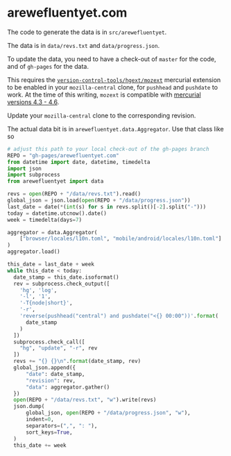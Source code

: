 # arewefluentyet.com

The code to generate the data is in `src/arewefluentyet`.

The data is in `data/revs.txt` and `data/progress.json`.

To update the data, you need to have a check-out of `master` for the code,
and of `gh-pages` for the data.

This requires the [`version-control-tools/hgext/mozext`](https://hg.mozilla.org/hgcustom/version-control-tools/)
mercurial extension to be enabled in your `mozilla-central` clone, for
`pushhead` and `pushdate` to work. At the time of this writing, `mozext`
is compatible with [mercurial versions 4.3 - 4.6](https://bugzilla.mozilla.org/show_bug.cgi?id=1482325).

Update your `mozilla-central` clone to the corresponding revision.

The actual data bit is in `arewefluentyet.data.Aggregator`. Use that class like so

```python
# adjust this path to your local check-out of the gh-pages branch
REPO = "gh-pages/arewefluentyet.com"
from datetime import date, datetime, timedelta
import json
import subprocess
from arewefluentyet import data

revs = open(REPO + "/data/revs.txt").read()
global_json = json.load(open(REPO + "/data/progress.json"))
last_date = date(*(int(s) for s in revs.split()[-2].split("-")))
today = datetime.utcnow().date()
week = timedelta(days=7)

aggregator = data.Aggregator(
    ["browser/locales/l10n.toml", "mobile/android/locales/l10n.toml"]
)
aggregator.load()

this_date = last_date + week
while this_date < today:
  date_stamp = this_date.isoformat()
  rev = subprocess.check_output([
    'hg', 'log',
    '-l', '1',
    '-T{node|short}',
    '-r',
    'reverse(pushhead("central") and pushdate("<{} 00:00"))'.format(
      date_stamp
    )
  ])
  subprocess.check_call([
    "hg", "update", "-r", rev
  ])
  revs += "{} {}\n".format(date_stamp, rev)
  global_json.append({
      "date": date_stamp,
      "revision": rev,
      "data": aggregator.gather()
  })
  open(REPO + "/data/revs.txt", "w").write(revs)
  json.dump(
      global_json, open(REPO + "/data/progress.json", "w"),
      indent=0,
      separators=(",", ": "),
      sort_keys=True,
  )
  this_date += week
```
